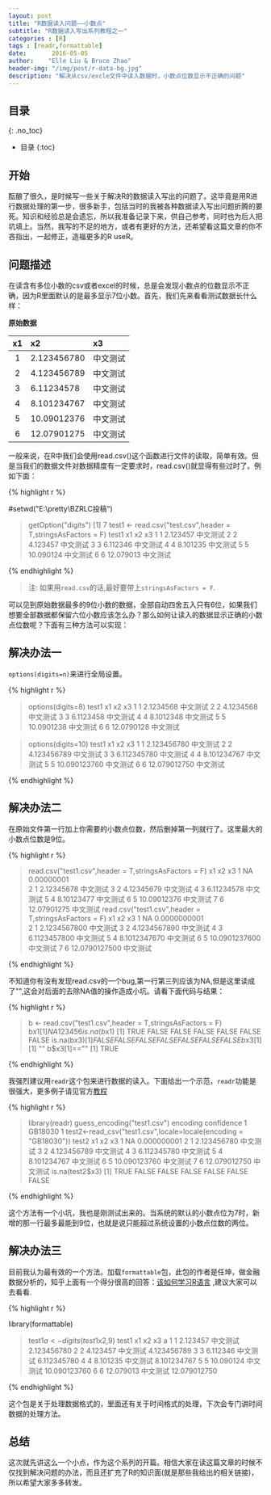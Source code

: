 ```yaml
---
layout: post
title: "R数据读入问题——小数点"
subtitle: "R数据读入写出系列教程之一"
categories : [R]
tags : [readr,formattable]
date:       2016-05-05
author:    "Elle Liu & Bruce Zhao"
header-img: "/img/post/r-data-bg.jpg"
description: "解决从csv/excle文件中读入数据时，小数点位数显示不正确的问题"
---
```


## 目录
{: .no_toc}

* 目录
{:toc}


## 开始

酝酿了很久，是时候写一些关于解决R的数据读入写出的问题了。这毕竟是用R进行数据处理的第一步，很多新手，包括当时的我被各种数据读入写出问题折腾的要死。知识和经验总是会遗忘，所以我准备记录下来，供自己参考，同时也为后人把坑填上。当然，我写的不足的地方，或者有更好的方法，还希望看这篇文章的你不吝指出，一起修正，造福更多的R useR。

## 问题描述

在读含有多位小数的csv或者excel的时候，总是会发现小数点的位数显示不正确，因为R里面默认的是最多显示7位小数。首先，我们先来看看测试数据长什么样：

**原始数据**

x1  | x2 |x3|
:--:|:--|:--|
1|2.123456780|中文测试 |
2|4.123456789|中文测试 |
3|6.11234578|中文测试 |
4|8.101234767|中文测试 |
5|10.09012376|中文测试|
6|12.07901275|中文测试 |

一般来说，在R中我们会使用read.csv()这个函数进行文件的读取，简单有效。但是当我们的数据文件对数据精度有一定要求时，read.csv()就显得有些过时了。例如下面：

{% highlight r %}

#setwd("E:\\pretty\\BZRLC投稿")

> getOption("digits")
[1] 7
> test1 <- read.csv("test.csv",header = T,stringsAsFactors = F)
> test1
  x1        x2       x3
1  1  2.123457 中文测试
2  2  4.123457 中文测试
3  3  6.112346 中文测试
4  4  8.101235 中文测试
5  5 10.090124 中文测试
6  6 12.079013 中文测试

{% endhighlight %}

> 注: 如果用`read.csv`的话,最好要带上`stringsAsFactors = F`.

可以见到原始数据最多的9位小数的数据，全部自动四舍五入只有6位，如果我们想要全部数据都保留六位小数应该怎么办？那么如何让读入的数据显示正确的小数点位数呢？下面有三种方法可以实现：

## 解决办法一

`options(digits=n)`来进行全局设置。

{% highlight r %}

> options(digits=8)
> test1
  x1         x2       x3
1  1  2.1234568 中文测试
2  2  4.1234568 中文测试
3  3  6.1123458 中文测试
4  4  8.1012348 中文测试
5  5 10.0901238 中文测试
6  6 12.0790128 中文测试

> options(digits=10)
> test1
  x1           x2       x3
1  1  2.123456780 中文测试
2  2  4.123456789 中文测试
3  3  6.112345780 中文测试
4  4  8.101234767 中文测试
5  5 10.090123760 中文测试
6  6 12.079012750 中文测试

{% endhighlight %}


## 解决办法二

在原始文件第一行加上你需要的小数点位数，然后删掉第一列就行了。这里最大的小数点位数是9位。

{% highlight r %}

> read.csv("test1.csv",header = T,stringsAsFactors = F)
  x1          x2       x3
1 NA  0.00000001         
2  1  2.12345678 中文测试
3  2  4.12345679 中文测试
4  3  6.11234578 中文测试
5  4  8.10123477 中文测试
6  5 10.09012376 中文测试
7  6 12.07901275 中文测试
> read.csv("test1.csv",header = T,stringsAsFactors = F)
  x1            x2       x3
1 NA  0.0000000001         
2  1  2.1234567800 中文测试
3  2  4.1234567890 中文测试
4  3  6.1123457800 中文测试
5  4  8.1012347670 中文测试
6  5 10.0901237600 中文测试
7  6 12.0790127500 中文测试

{% endhighlight %}

不知道你有没有发现read.csv的一个bug,第一行第三列应该为NA,但是这里读成了"",这会对后面的去除NA值的操作造成小坑。请看下面代码与结果：

{% highlight r %}

> b <- read.csv("test1.csv",header = T,stringsAsFactors = F)
> b$x1
[1] NA  1  2  3  4  5  6
> is.na(b$x1)
[1]  TRUE FALSE FALSE FALSE FALSE FALSE FALSE
> is.na(b$x3)
[1] FALSE FALSE FALSE FALSE FALSE FALSE FALSE
> b$x3[1]
[1] ""
> b$x3[1]==""
[1] TRUE

{% endhighlight %}

我强烈建议用`readr`这个包来进行数据的读入。下面给出一个示范，`readr`功能是很强大，更多例子请见官方[教程](https://github.com/hadley/readr/blob/master/vignettes/column-types.Rmd)

{% highlight r %}

> library(readr)
> guess_encoding("test1.csv")
  encoding confidence
1  GB18030          1
> test2<-read_csv("test1.csv",locale=locale(encoding = "GB18030"))
> test2
  x1           x2       x3
1 NA  0.000000001     <NA>
2  1  2.123456780 中文测试
3  2  4.123456789 中文测试
4  3  6.112345780 中文测试
5  4  8.101234767 中文测试
6  5 10.090123760 中文测试
7  6 12.079012750 中文测试
> is.na(test2$x3)
[1]  TRUE FALSE FALSE FALSE FALSE FALSE FALSE

{% endhighlight %}

这个方法有一个小坑，我也是刚测试出来的。当系统的默认的小数点位为7时，新增的那一行最多最能到9位，也就是说只能超过系统设置的小数点位数的两位。

## 解决办法三

目前我认为最有效的一个方法。加载`formattable`包，此包的作者是任坤，做金融数据分析的，知乎上面有一个得分很高的回答：[该如何学习R语言](https://www.zhihu.com/question/21654166/answer/20038215) ,建议大家可以去看看.

{% highlight r %}

library(formattable)

> test1$a <- digits(test1$x2,9)
> test1
  x1        x2       x3            a
1  1  2.123457 中文测试  2.123456780
2  2  4.123457 中文测试  4.123456789
3  3  6.112346 中文测试  6.112345780
4  4  8.101235 中文测试  8.101234767
5  5 10.090124 中文测试 10.090123760
6  6 12.079013 中文测试 12.079012750

{% endhighlight %}

这个包是关于处理数据格式的，里面还有关于时间格式的处理，下次会专门讲时间数据的处理方法。

## 总结

这次就先讲这么一个小点，作为这个系列的开篇。相信大家在读这篇文章的时候不仅找到解决问题的办法，而且还扩充了R的知识面(就是那些我给出的相关链接)，所以希望大家多多转发。

